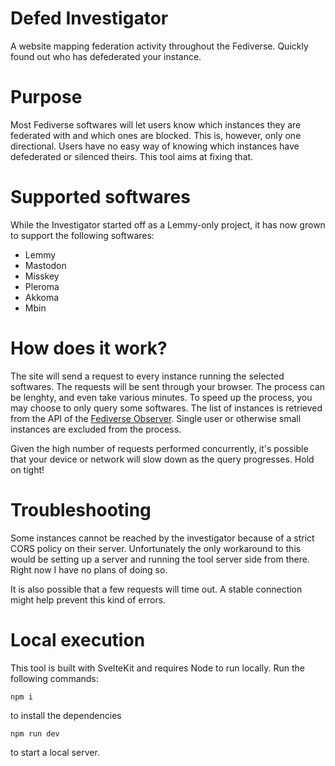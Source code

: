 # Defed Investigator
A website mapping federation activity throughout the Fediverse. Quickly found out who has defederated your instance.

# Purpose
Most Fediverse softwares will let users know which instances they are federated with and which ones are blocked. This is, however, only one directional. Users have no easy way of knowing which instances have defederated or silenced theirs. This tool aims at fixing that.

# Supported softwares
While the Investigator started off as a Lemmy-only project, it has now grown to support the following softwares:
- Lemmy
- Mastodon
- Misskey
- Pleroma
- Akkoma
- Mbin

# How does it work?
The site will send a request to every instance running the selected softwares. The requests will be sent through your browser. The process can be lenghty, and even take various minutes. To speed up the process, you may choose to only query some softwares. The list of instances is retrieved from the API of the [Fediverse Observer](https://fediverse.observer/). Single user or otherwise small instances are excluded from the process.

Given the high number of requests performed concurrently, it's possible that your device or network will slow down as the query progresses. Hold on tight!

# Troubleshooting
Some instances cannot be reached by the investigator because of a strict CORS policy on their server. Unfortunately the only workaround to this would be setting up a server and running the tool server side from there. Right now I have no plans of doing so.

It is also possible that a few requests will time out. A stable connection might help prevent this kind of errors.

# Local execution
This tool is built with SvelteKit and requires Node to run locally. Run the following commands:

`npm i`

to install the dependencies

`npm run dev`

to start a local server.
